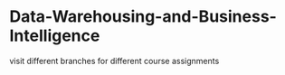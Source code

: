 # Data-Warehousing-and-Business-Intelligence

visit different branches for different course assignments
